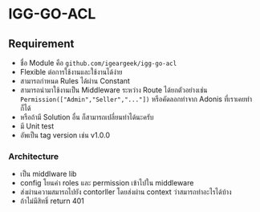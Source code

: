 # IGG-GO-ACL

## Requirement
- ชื่อ Module คือ ```github.com/igeargeek/igg-go-acl```
- Flexible ต่อการใช้งานและใช้งานได้ง่าย
- สามารถกำหนด Rules ได้ผ่าน Constant
- สามารถนำมาใช้งานเป็น Middleware ระหว่าง Route ได้ยกตัวอย่างเช่น ```Permission(["Admin","Seller","..."])``` หรือคัดลอกท่าจาก Adonis ที่เราเคยทำก็ได้
- หรือถ้ามี Solution อื่น ก็สามารถเปลี่ยนท่าได้นะครับ
- มี Unit test
- อัพเป็น tag version เช่น v1.0.0

### Architecture
- เป็น middlware lib
- config โยนค่า roles และ permission เข้าไปใน middleware
- ส่งผ่านความสมารถไปยัง contorller โดยส่งผ่าน context ว่าสมารถทำอะไรได้บ้าง
- ถ้าไม่มีสิทธิ์ return 401
